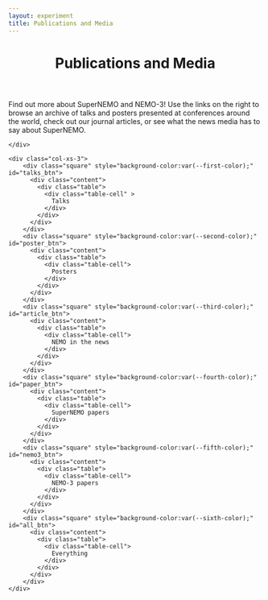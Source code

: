 ```yaml
---
layout: experiment
title: Publications and Media
---
```


<div class="container-fluid" id="top">
  <div class="row">
    <div class="col-xs-9">

<div id="intro">
<header class="post-header">
<h1 class="post-title text-center">Publications and Media</h1>
</header>

  Find out more about SuperNEMO and NEMO-3! Use the links on the right to browse an archive of talks and posters presented at conferences around the world, check out our journal articles, or see what the news media has to say about SuperNEMO.
</div>

<div id="talks" style="display:none">
<header class="post-header">
<h1 class="post-title text-center">Conference talks</h1>
</header>
<p>NEMO collaborators present at conferences around the world. Catch up on our progress with this archive of slides.</p>
{% assign sorted_talks = (site.data.talks | sort:"Date") | reverse %}

{% for talk in sorted_talks %}
<p><a href="{{ talk.Pdf }}" target="_blank"> <strong>{{ talk.Title }}</strong></a><br/> presented by {% if talk.Email %}<a href="mailto:{{talk.Email}}?Subject=SuperNEMO%20presentation%20enquiry" target="_top">{% endif %} {{ talk.Author | replace: "'e", "é" }}{% if talk.Email %}</a>{% endif %} {% if talk.Conference %} at <a href="{{talk.ConferenceUrl}}" target="_blank">{{talk.Conference}}</a>{% if talk.City %}, {{talk.City}}{% endif %}{% endif %}, {{ talk.Date | date_to_long_string }}</p>
{% endfor %}
</div>

<div id="posters" style="display:none">
<header class="post-header">
<h1 class="post-title text-center">Posters</h1>
</header>

<p>SuperNEMO and NEMO-3 posters presented at conferences and schools.</p>
{% assign sorted_posters = (site.data.posters | sort:"Date") | reverse %}

{% for poster in sorted_posters %}
<p><strong>{{ poster.Title }}</strong><br/> presented by {% if poster.Email1 %}<a href="mailto:{{poster.Email1}}?Subject=SuperNEMO%20poster%20enquiry" target="_top">{% endif %} {{ poster.Author }}{% if poster.Email1 %}</a>{% endif %} {% if poster.Conference %} at <a href="{{poster.ConferenceUrl}}" target="_blank">{{poster.Conference}}</a>{% endif %}, {{ poster.Date | date_to_long_string }}</p>
{% endfor %}

</div>

<div id="articles" style="display:none">

<header class="post-header">
<h1 class="post-title text-center">NEMO in the News</h1>
</header>
  <p>Find out what the media has to say about SuperNEMO and NEMO-3.</p>
  {% assign articles_by_date = (site.public_articles | sort:"date") | reverse %}
  <div class="container-fluid">
    {% for article in articles_by_date %}
    <div class="row">
      <div class='col-xs-2'>
        <a href="{{ article.remoteurl }}" target="_blank"> <img src="{{ article.thumbnail}}" class="img-thumbnail" alt="{{ article.media }} logo"></a>
          </div>
      <div class='col-xs-10'>
        <p><a href="{{ article.remoteurl }}" target="_blank"> <strong>{{ article.title }}</strong></a>, from {{ article.media }}, {{ article.date | date_to_long_string }}<br/>
        <i>{{article.abstract}}</i>
        </p>
      </div>
    </div>
    {% endfor %} 
  </div>
</div>

<div id="papers" style="display:none">
<header class="post-header">
<h1 class="post-title text-center">SuperNEMO Papers</h1>
</header>

<p>Journal papers from the SuperNEMO experiment.</p>
{% assign pubs_by_date = (site.publications | sort:"date") | reverse %}
{% for pub in pubs_by_date %}
<p><a href="http://dx.doi.org/{{ pub.doi }}" target="_blank"> <strong>{{ pub.title }}</strong></a><br/> <i>{{ pub.journal }}</i> {% if pub.arxiv %}<a href="https://arxiv.org/abs/{{pub.arxiv}}" target="_blank">(arXiv {{pub.arxiv}})</a>{% endif %}, {{ pub.date | date_to_long_string }}
<a role="button" data-toggle="collapse" href="#{{pub.doi| slugify}}" aria-expanded="false" aria-controls="{{pub.doi| slugify}}">Abstract</a></p>
<div  class="collapse" id="{{pub.doi| slugify}}">
<div class="well" style="overflow:auto">
{% if pub.image_url %}
<img src="{{pub.image_url}}" style="float:right; height:20em" alt="Image from {{pub.title}}">
{% endif %}
<p>{{pub.abstract}}</p>
</div>
</div>
{% endfor %}

</div>

<div id="nemo3" style="display:none">
<header class="post-header">
<h1 class="post-title text-center">NEMO-3 Papers</h1>
</header>

<p>Papers from SuperNEMO's predescessor, NEMO-3.</p>

{% assign n3pubs_by_date = (site.nemothreepubs  | sort:"date") | reverse %}
{% for pub in n3pubs_by_date %}
<p><a href="http://dx.doi.org/{{ pub.doi }}" target="_blank"> <strong>{{ pub.title }}</strong></a><br/> <i>{{ pub.journal }}</i> {% if pub.arxiv %}<a href="https://arxiv.org/abs/{{pub.arxiv}}" target="_blank">(arXiv {{pub.arxiv}})</a>{% endif %}, {{ pub.date | date_to_long_string }}
<a role="button" data-toggle="collapse" href="#{{pub.doi| slugify}}" aria-expanded="false" aria-controls="{{pub.doi| slugify}}">Abstract</a></p>
<div  class="collapse" id="{{pub.doi| slugify}}">
<div class="well" style="overflow:auto">
{% if pub.image_url %}
<img src="{{pub.image_url}}" style="float:right; height:20em" alt="Image from {{pub.title}}">
{% endif %}
<p>{{pub.abstract}}</p>
</div>
</div>
{% endfor %}

</div>

    </div>

    <div class="col-xs-3">
        <div class="square" style="background-color:var(--first-color);" id="talks_btn">
          <div class="content">
            <div class="table">
              <div class="table-cell" >
                Talks
              </div>
            </div>
          </div>
        </div>
        <div class="square" style="background-color:var(--second-color);" id="poster_btn">
          <div class="content">
            <div class="table">
              <div class="table-cell">
                Posters
              </div>
            </div>
          </div>
        </div>
        <div class="square" style="background-color:var(--third-color);" id="article_btn">
          <div class="content">
            <div class="table">
              <div class="table-cell">
                NEMO in the news
              </div>
            </div>
          </div>
        </div>
        <div class="square" style="background-color:var(--fourth-color);" id="paper_btn">
          <div class="content">
            <div class="table">
              <div class="table-cell">
                SuperNEMO papers
              </div>
            </div>
          </div>
        </div>
        <div class="square" style="background-color:var(--fifth-color);" id="nemo3_btn">
          <div class="content">
            <div class="table">
              <div class="table-cell">
                NEMO-3 papers
              </div>
            </div>
          </div>
        </div>
        <div class="square" style="background-color:var(--sixth-color);" id="all_btn">
          <div class="content">
            <div class="table">
              <div class="table-cell">
                Everything
              </div>
            </div>
          </div>
        </div>
    </div>

  </div>
</div>
